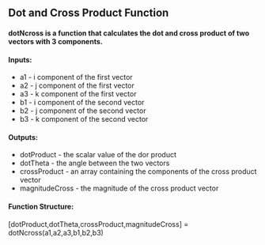 ## Dot and Cross Product Function
#### dotNcross is a function that calculates the dot and cross product of two vectors with 3 components.
#### Inputs:
* a1 - i component of the first vector
* a2 - j component of the first vector
* a3 - k component of the first vector
* b1 - i component of the second vector
* b2 - j component of the second vector
* b3 - k component of the second vector
#### Outputs:
* dotProduct - the scalar value of the dor product
* dotTheta - the angle between the two vectors
* crossProduct - an array containing the components of the cross product vector
* magnitudeCross - the magnitude of the cross product vector
#### Function Structure:
[dotProduct,dotTheta,crossProduct,magnitudeCross] = dotNcross(a1,a2,a3,b1,b2,b3)
